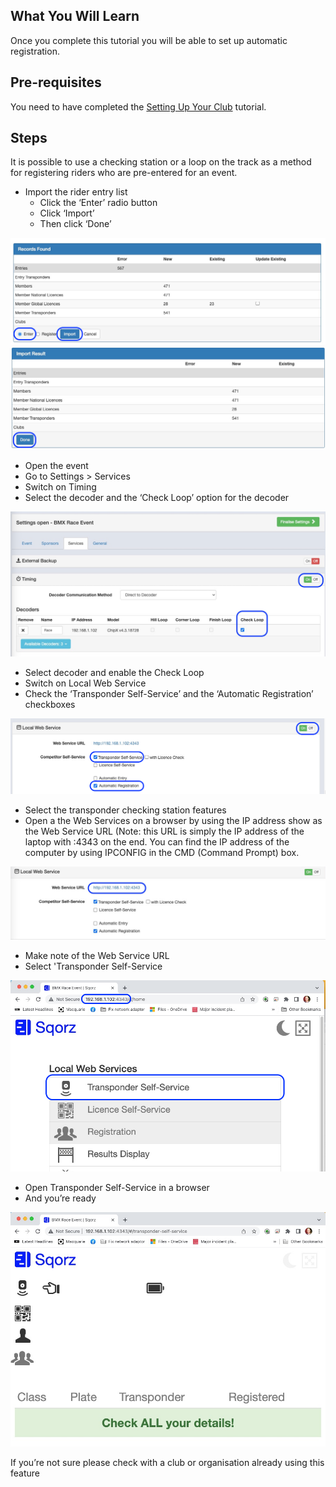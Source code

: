 ## What You Will Learn

Once you complete this tutorial you will be able to set up automatic registration.

## Pre-requisites

You need to have completed the [Setting Up Your Club](Setting-Up-Your-Club.md) tutorial.

## Steps 

It is possible to use a checking station or a loop on the track as a method for 
registering riders who are pre-entered for an event.

- Import the rider entry list
    * Click the ‘Enter’ radio button
    * Click ‘Import’
    * Then click ‘Done’

![image](Setting-up-Automatic-Registration-Using-Checking-Station-or-Timing-Loop-on-the-Track-assets/image1.png)
![image](Setting-up-Automatic-Registration-Using-Checking-Station-or-Timing-Loop-on-the-Track-assets/image2.png)

- Open the event
- Go to Settings > Services
- Switch on Timing
- Select the decoder and the ‘Check Loop’ option for the decoder

![image](Setting-up-Automatic-Registration-Using-Checking-Station-or-Timing-Loop-on-the-Track-assets/image3.png)

- Select decoder and enable the Check Loop
- Switch on Local Web Service
- Check the ‘Transponder Self-Service’ and the ‘Automatic Registration’ checkboxes

![image](Setting-up-Automatic-Registration-Using-Checking-Station-or-Timing-Loop-on-the-Track-assets/image4.png)

- Select the transponder checking station features
- Open a the Web Services on a browser by using the IP address show as the Web Service 
     URL (Note: this URL is simply the IP address of the laptop with :4343 on the end. 
    You can find the IP address of the computer by using IPCONFIG in the CMD (Command Prompt) box.

![image](Setting-up-Automatic-Registration-Using-Checking-Station-or-Timing-Loop-on-the-Track-assets/image5.png)

- Make note of the Web Service URL
- Select 'Transponder Self-Service

![image](Setting-up-Automatic-Registration-Using-Checking-Station-or-Timing-Loop-on-the-Track-assets/image6.png)

- Open Transponder Self-Service in a browser
- And you’re ready

![image](Setting-up-Automatic-Registration-Using-Checking-Station-or-Timing-Loop-on-the-Track-assets/image7.png)

If you’re not sure please check with a club or organisation already using this feature